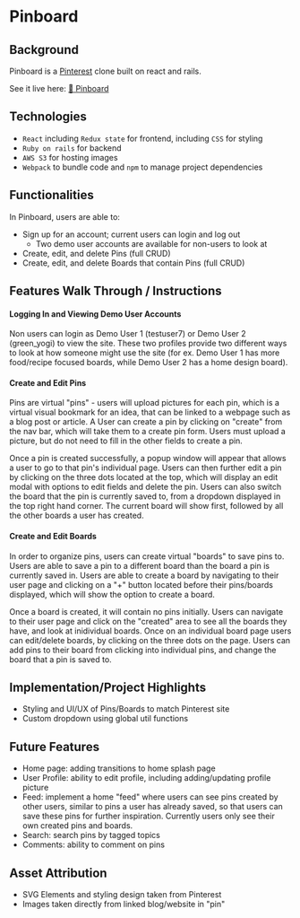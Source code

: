 # Pinboard

## Background
Pinboard is a [Pinterest](https://www.pinterest.com/) clone built on react and rails.

See it live here: [📌 Pinboard](https://pin-board-8f19ce7d10cc.herokuapp.com/)

## Technologies
- `React` including `Redux state` for frontend, including `CSS` for styling
- `Ruby on rails` for backend 
- `AWS S3` for hosting images
- `Webpack` to bundle code and `npm` to manage project dependencies

## Functionalities
In Pinboard, users are able to:

- Sign up for an account; current users can login and log out
    - Two demo user accounts are available for non-users to look at
- Create, edit, and delete Pins (full CRUD)
- Create, edit, and delete Boards that contain Pins (full CRUD)

## Features Walk Through / Instructions

#### Logging In and Viewing Demo User Accounts

Non users can login as Demo User 1 (testuser7) or Demo User 2 (green_yogi) to view the site. These two profiles provide two different ways to look at how someone might use the site (for ex. Demo User 1 has more food/recipe focused boards, while Demo User 2 has a home design board).

#### Create and Edit Pins

Pins are virtual "pins" - users will upload pictures for each pin, which is a virtual visual bookmark for an idea, that can be linked to a webpage such as a blog post or article. A User can create a pin by clicking on "create" from the nav bar, which will take them to a create pin form. Users must upload a picture, but do not need to fill in the other fields to create a pin. 

Once a pin is created successfully, a popup window will appear that allows a user to go to that pin's individual page. Users can then further edit a pin by clicking on the three dots located at the top, which will display an edit modal with options to edit fields and delete the pin. Users can also switch the board that the pin is currently saved to, from a dropdown displayed in the top right hand corner. The current board will show first, followed by all the other boards a user has created.

#### Create and Edit Boards

In order to organize pins, users can create virtual "boards" to save pins to. Users are able to save a pin to a different board than the board a pin is currently saved in. Users are able to create a board by navigating to their user page and clicking on a "+" button located before their pins/boards displayed, which will show the option to create a board. 

Once a board is created, it will contain no pins initially. Users can navigate to their user page and click on the "created" area to see all the boards they have, and look at inidividual boards. Once on an individual board page users can edit/delete boards, by clicking on the three dots on the page. Users can add pins to their board from clicking into individual pins, and change the board that a pin is saved to.

## Implementation/Project Highlights

- Styling and UI/UX of Pins/Boards to match Pinterest site
- Custom dropdown using global util functions

## Future Features
- Home page: adding transitions to home splash page 
- User Profile: ability to edit profile, including adding/updating profile picture
- Feed: implement a home "feed" where users can see pins created by other users, similar to pins a user has already saved, so that users can save these pins for further inspiration. Currently users only see their own created pins and boards.
- Search: search pins by tagged topics 
- Comments: ability to comment on pins

## Asset Attribution
- SVG Elements and styling design taken from Pinterest
- Images taken directly from linked blog/website in "pin"

